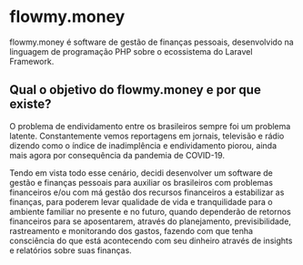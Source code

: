 <!--

## Hi there 👋

**Here are some ideas to get you started:**

🙋‍♀️ A short introduction - what is your organization all about?
🌈 Contribution guidelines - how can the community get involved?
👩‍💻 Useful resources - where can the community find your docs? Is there anything else the community should know?
🍿 Fun facts - what does your team eat for breakfast?
🧙 Remember, you can do mighty things with the power of [Markdown](https://docs.github.com/github/writing-on-github/getting-started-with-writing-and-formatting-on-github/basic-writing-and-formatting-syntax)
-->

# flowmy.money

flowmy.money é software de gestão de finanças pessoais, desenvolvido na linguagem de programação PHP sobre o ecossistema do Laravel Framework.

## Qual o objetivo do flowmy.money e por que existe?

O problema de endividamento entre os brasileiros sempre foi um problema latente. Constantemente vemos reportagens em jornais,
televisão e rádio dizendo como o índice de inadimplência e endividamento piorou, ainda mais agora por consequência da
pandemia de COVID-19.

Tendo em vista todo esse cenário, decidi desenvolver um software de gestão e finanças pessoais para auxiliar os brasileiros com problemas financeiros e/ou com má gestão dos recursos financeiros a estabilizar as finanças, para poderem levar qualidade de vida e tranquilidade para o ambiente familiar no presente e no futuro, quando dependerão de retornos financeiros para se aposentarem, através do planejamento, previsibilidade, rastreamento e monitorando dos gastos, fazendo com que tenha consciência do que está acontecendo com seu dinheiro através de insights e relatórios sobre suas finanças.
